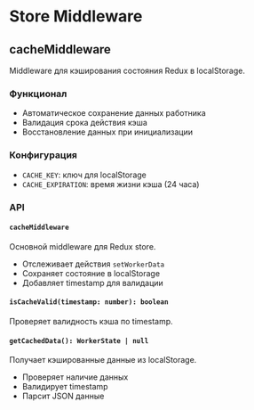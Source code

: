 # Store Middleware

## cacheMiddleware

Middleware для кэширования состояния Redux в localStorage.

### Функционал
- Автоматическое сохранение данных работника
- Валидация срока действия кэша
- Восстановление данных при инициализации

### Конфигурация
- `CACHE_KEY`: ключ для localStorage
- `CACHE_EXPIRATION`: время жизни кэша (24 часа)

### API

#### `cacheMiddleware`
Основной middleware для Redux store.
- Отслеживает действия `setWorkerData`
- Сохраняет состояние в localStorage
- Добавляет timestamp для валидации

#### `isCacheValid(timestamp: number): boolean`
Проверяет валидность кэша по timestamp.

#### `getCachedData(): WorkerState | null`
Получает кэшированные данные из localStorage.
- Проверяет наличие данных
- Валидирует timestamp
- Парсит JSON данные 